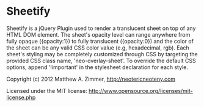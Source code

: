 Sheetify
========

Sheetify is a jQuery Plugin used to render a translucent sheet on top of any HTML DOM element.  The sheet's opacity 
level can range anywhere from fully opaque ({opacity:1}) to fully translucent ({opacity:0}) and the color of the 
sheet can be any valid CSS color value (e.g, hexadecimal, rgb).  Each sheet's styling may be completely customized 
through CSS by targeting the provided CSS class name, 'neo-overlay-sheet'.  To override the default CSS options, 
append '!important' in the stylesheet declaration for each style.

Copyright (c) 2012 Matthew A. Zimmer,
http://neotericneoteny.com

Licensed under the MIT license: http://www.opensource.org/licenses/mit-license.php